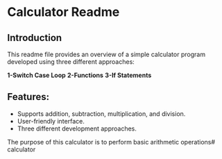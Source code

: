 
# Calculator Readme

   ## Introduction
  This readme file provides an overview of a simple calculator program developed using three different approaches:

**1-Switch Case Loop**
**2-Functions**
**3-If Statements**

## Features:

- Supports addition, subtraction, multiplication, and division.
- User-friendly interface.
- Three different development approaches.

The purpose of this calculator is to perform basic arithmetic operations# calculator

